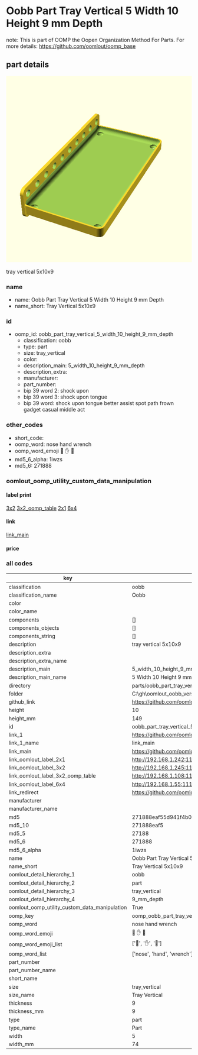 # Oobb Part Tray Vertical 5 Width 10 Height 9 mm Depth  

note: This is part of OOMP the Oopen Organization Method For Parts. For more details: https://github.com/oomlout/oomp_base

##  part details
  

[![](3dpr.png)](3dpr.png)

tray vertical 5x10x9



### name
* name: Oobb Part Tray Vertical 5 Width 10 Height 9 mm Depth
* name_short: Tray Vertical 5x10x9 
### id
* oomp_id: oobb_part_tray_vertical_5_width_10_height_9_mm_depth
  * classification: oobb
  * type: part
  * size: tray_vertical
  * color: 
  * description_main: 5_width_10_height_9_mm_depth
  * description_extra: 
  * manufacturer: 
  * part_number: 
  * bip 39 word 2: shock upon
  * bip 39 word 3: shock upon tongue
  * bip 39 word: shock upon tongue better assist spot path frown gadget casual middle act

### other_codes
* short_code: 
* oomp_word: nose hand wrench
* oomp_word_emoji :nose: :hand: :wrench:
* md5_6_alpha: 1iwzs
* md5_6: 271888






### oomlout_oomp_utility_custom_data_manipulation
#### label print
[3x2](http://192.168.1.245:1112/?label=oomp%201iwzs)
[3x2_oomp_table](http://192.168.1.108:1112/?label=oomp%201iwzs)
[2x1](http://192.168.1.242:1112/?label=oomp%201iwzs)
[6x4](http://192.168.1.55:1112/?label=oomp%201iwzs)    

#### link

[link_main](https://github.com/oomlout/oomlout_oobb_version_4_generated_parts/tree/main/navigation_oomp/oobb/part/tray_vertical/5_width_10_height_9_mm_depth/part)                              

#### price







### all codes 
| key | value |  
| --- | --- |  
| classification | oobb |  
| classification_name | Oobb |  
| color |  |  
| color_name |  |  
| components | [] |  
| components_objects | [] |  
| components_string | [] |  
| description | tray vertical 5x10x9 |  
| description_extra |  |  
| description_extra_name |  |  
| description_main | 5_width_10_height_9_mm_depth |  
| description_main_name | 5 Width 10 Height 9 mm Depth |  
| directory | parts/oobb_part_tray_vertical_5_width_10_height_9_mm_depth |  
| folder | C:\gh\oomlout_oobb_version_4_generated_parts\parts\oobb_part_tray_vertical_5_width_10_height_9_mm_depth |  
| github_link | https://github.com/oomlout/oomlout_oomp_part_src/tree/main/parts/oobb_part_tray_vertical_5_width_10_height_9_mm_depth |  
| height | 10 |  
| height_mm | 149 |  
| id | oobb_part_tray_vertical_5_width_10_height_9_mm_depth |  
| link_1 | https://github.com/oomlout/oomlout_oobb_version_4_generated_parts/tree/main/navigation_oomp/oobb/part/tray_vertical/5_width_10_height_9_mm_depth/part |  
| link_1_name | link_main |  
| link_main | https://github.com/oomlout/oomlout_oobb_version_4_generated_parts/tree/main/navigation_oomp/oobb/part/tray_vertical/5_width_10_height_9_mm_depth/part |  
| link_oomlout_label_2x1 | http://192.168.1.242:1112/?label=oomp%201iwzs |  
| link_oomlout_label_3x2 | http://192.168.1.245:1112/?label=oomp%201iwzs |  
| link_oomlout_label_3x2_oomp_table | http://192.168.1.108:1112/?label=oomp%201iwzs |  
| link_oomlout_label_6x4 | http://192.168.1.55:1112/?label=oomp%201iwzs |  
| link_redirect | https://github.com/oomlout/oomlout_oobb_version_4_generated_parts/tree/main/parts/oobb_tray_vertical_05_10_09 |  
| manufacturer |  |  
| manufacturer_name |  |  
| md5 | 271888eaf55d941f4b06e159c8fbbe32 |  
| md5_10 | 271888eaf5 |  
| md5_5 | 27188 |  
| md5_6 | 271888 |  
| md5_6_alpha | 1iwzs |  
| name | Oobb Part Tray Vertical 5 Width 10 Height 9 mm Depth |  
| name_short | Tray Vertical 5x10x9  |  
| oomlout_detail_hierarchy_1 | oobb |  
| oomlout_detail_hierarchy_2 | part |  
| oomlout_detail_hierarchy_3 | tray_vertical |  
| oomlout_detail_hierarchy_4 | 9_mm_depth |  
| oomlout_oomp_utility_custom_data_manipulation | True |  
| oomp_key | oomp_oobb_part_tray_vertical_5_width_10_height_9_mm_depth |  
| oomp_word | nose hand wrench |  
| oomp_word_emoji | :nose: :hand: :wrench: |  
| oomp_word_emoji_list | [':nose:', ':hand:', ':wrench:'] |  
| oomp_word_list | ['nose', 'hand', 'wrench'] |  
| part_number |  |  
| part_number_name |  |  
| short_name |  |  
| size | tray_vertical |  
| size_name | Tray Vertical |  
| thickness | 9 |  
| thickness_mm | 9 |  
| type | part |  
| type_name | Part |  
| width | 5 |  
| width_mm | 74 |  
